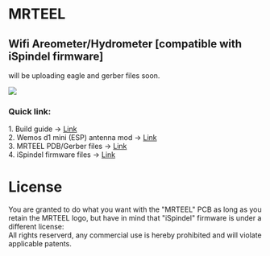 # MRTEEL
<h2> Wifi Areometer/Hydrometer [compatible with iSpindel firmware] </h2>

will be uploading eagle and gerber files soon.

<img src='https://github.com/tedelm/MRTEEL/blob/master/IMG/PDB_v2.2.PNG'>

<h3>Quick link:</h3>
1. Build guide -> <a href='https://github.com/tedelm/MRTEEL/blob/master/MRTEELBuildGuide.md'>Link</a></br>
2. Wemos d1 mini (ESP) antenna mod -> <a href='https://github.com/tedelm/MRTEEL/blob/master/WemosD1MiniAntennaHack.md'>Link</a></br>
3. MRTEEL PDB/Gerber files -> <a href='https://github.com/tedelm/MRTEEL/blob/master/MRTEELPCBGerber.md'>Link</a></br>
4. iSpindel firmware files -> <a href='https://github.com/universam1/iSpindel/releases' target="_blank">Link</a></br>

# License
You are granted to do what you want with the "MRTEEL" PCB as long as you retain the MRTEEL logo, but have in mind that "iSpindel" firmware is under a different license:</br>
All rights reserverd, any commercial use is hereby prohibited and will violate applicable patents.


